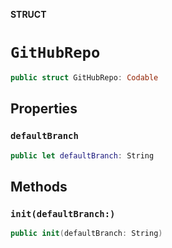 **STRUCT**

# `GitHubRepo`

```swift
public struct GitHubRepo: Codable
```

## Properties
### `defaultBranch`

```swift
public let defaultBranch: String
```

## Methods
### `init(defaultBranch:)`

```swift
public init(defaultBranch: String)
```
